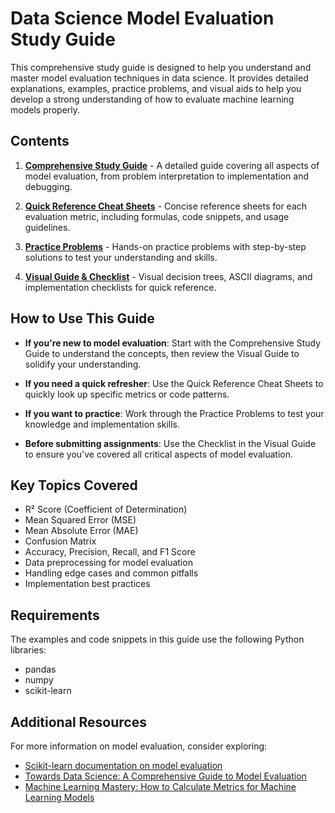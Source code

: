 # Data Science Model Evaluation Study Guide

This comprehensive study guide is designed to help you understand and master model evaluation techniques in data science. It provides detailed explanations, examples, practice problems, and visual aids to help you develop a strong understanding of how to evaluate machine learning models properly.

## Contents

1. **[Comprehensive Study Guide](01-model-evaluation-study-guide.md)** - A detailed guide covering all aspects of model evaluation, from problem interpretation to implementation and debugging.

2. **[Quick Reference Cheat Sheets](02-model-evaluation-cheat-sheets.md)** - Concise reference sheets for each evaluation metric, including formulas, code snippets, and usage guidelines.

3. **[Practice Problems](03-model-evaluation-practice-problems.md)** - Hands-on practice problems with step-by-step solutions to test your understanding and skills.

4. **[Visual Guide & Checklist](04-model-evaluation-visual-guide.md)** - Visual decision trees, ASCII diagrams, and implementation checklists for quick reference.

## How to Use This Guide

- **If you're new to model evaluation**: Start with the Comprehensive Study Guide to understand the concepts, then review the Visual Guide to solidify your understanding.

- **If you need a quick refresher**: Use the Quick Reference Cheat Sheets to quickly look up specific metrics or code patterns.

- **If you want to practice**: Work through the Practice Problems to test your knowledge and implementation skills.

- **Before submitting assignments**: Use the Checklist in the Visual Guide to ensure you've covered all critical aspects of model evaluation.

## Key Topics Covered

- R² Score (Coefficient of Determination)
- Mean Squared Error (MSE)
- Mean Absolute Error (MAE)
- Confusion Matrix
- Accuracy, Precision, Recall, and F1 Score
- Data preprocessing for model evaluation
- Handling edge cases and common pitfalls
- Implementation best practices

## Requirements

The examples and code snippets in this guide use the following Python libraries:

- pandas
- numpy
- scikit-learn

## Additional Resources

For more information on model evaluation, consider exploring:

- [Scikit-learn documentation on model evaluation](https://scikit-learn.org/stable/modules/model_evaluation.html)
- [Towards Data Science: A Comprehensive Guide to Model Evaluation](https://towardsdatascience.com/a-comprehensive-guide-to-model-evaluation-in-ml-e8917b43b6e7)
- [Machine Learning Mastery: How to Calculate Metrics for Machine Learning Models](https://machinelearningmastery.com/metrics-evaluate-machine-learning-algorithms-python/)
